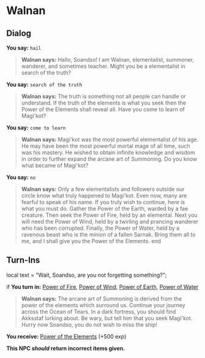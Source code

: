 # Walnan
## Dialog

**You say:** `hail`



>**Walnan says:** Hallo, Soandso! I am Walnan, elementalist, summoner, wanderer, and sometimes teacher. Might you be a elementalist in search of the truth?

**You say:** `search of the truth`



>**Walnan says:** The truth is something not all people can handle or understand. If the truth of the elements is what you seek then the Power of the Elements shall reveal all. Have you come to learn of Magi'kot?

**You say:** `come to learn`



>**Walnan says:** Magi'kot was the most powerful elementalist of his age. He may have been the most powerful mortal mage of all time, such was his mastery. He wished to obtain infinite knowledge and wisdom in order to further expand the arcane art of Summoning. Do you know what became of Magi'kot?

**You say:** `no`



>**Walnan says:** Only a few elementalists and followers outside our circle know what truly happened to Magi'kot. Even now, many are fearful to speak of his name. If you truly wish to continue, here is what you must do. Gather the Power of the Earth, warded by a fae creature. Then seek the Power of Fire, held by an elemental. Next you will need the Power of Wind, held by a twirling and prancing wanderer who has been corrupted. Finally, the Power of Water, held by a ravenous beast who is the minion of a fallen Sarnak. Bring them all to me, and I shall give you the Power of the Elements.
end

## Turn-Ins



local text = "Wait, Soandso, are you not forgetting something?";





if **You turn in:** [Power of Fire](/item/28036), [Power of Wind](/item/28037), [Power of Earth](/item/28038), [Power of Water](/item/28039)


>**Walnan says:** The arcane art of Summoning is derived from the power of the elements which surround us. Continue your journey across the Ocean of Tears. In a dark fortress, you should find Akksstaf lurking about. Be wary, but tell him that you seek Magi'kot. Hurry now Soandso, you do not wish to miss the ship!


 **You receive:**  [Power of the Elements](/item/28031) (+500 exp)

**This NPC *should* return incorrect items given.**





